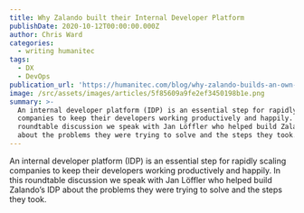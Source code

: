 ```yaml
---
title: Why Zalando built their Internal Developer Platform‍
publishDate: 2020-10-12T00:00:00.000Z
author: Chris Ward
categories:
  - writing humanitec
tags:
  - DX
  - DevOps
publication_url: 'https://humanitec.com/blog/why-zalando-builds-an-own-developer-platform'
image: /src/assets/images/articles/5f85609a9fe2ef3450198b1e.png
summary: >-
  An internal developer platform (IDP) is an essential step for rapidly scaling
  companies to keep their developers working productively and happily. In this
  roundtable discussion we speak with Jan Löffler who helped build Zalando’s IDP
  about the problems they were trying to solve and the steps they took.
---
```


An internal developer platform (IDP) is an essential step for rapidly scaling companies to keep their developers working productively and happily. In this roundtable discussion we speak with Jan Löffler who helped build Zalando’s IDP about the problems they were trying to solve and the steps they took.
